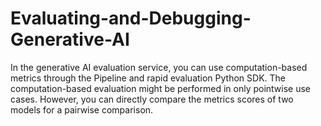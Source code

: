 # Evaluating-and-Debugging-Generative-AI
In the generative AI evaluation service, you can use computation-based metrics through the Pipeline and rapid evaluation Python SDK. The computation-based evaluation might be performed in only pointwise use cases. However, you can directly compare the metrics scores of two models for a pairwise comparison.
